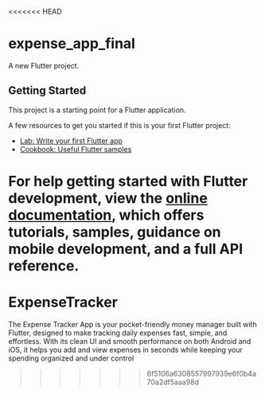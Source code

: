 <<<<<<< HEAD
# expense_app_final

A new Flutter project.

## Getting Started

This project is a starting point for a Flutter application.

A few resources to get you started if this is your first Flutter project:

- [Lab: Write your first Flutter app](https://docs.flutter.dev/get-started/codelab)
- [Cookbook: Useful Flutter samples](https://docs.flutter.dev/cookbook)

For help getting started with Flutter development, view the
[online documentation](https://docs.flutter.dev/), which offers tutorials,
samples, guidance on mobile development, and a full API reference.
=======
# ExpenseTracker
The Expense Tracker App is your pocket-friendly money manager built with Flutter, designed to make tracking daily expenses fast, simple, and effortless. With its clean UI and smooth performance on both Android and iOS, it helps you add and view expenses in seconds while keeping your spending organized and under control
>>>>>>> 6f5106a6308557997939e6f0b4a70a2df5aaa98d
